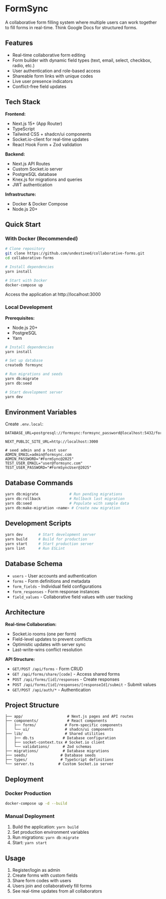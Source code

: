 # FormSync

A collaborative form filling system where multiple users can work together to fill forms in real-time. Think Google Docs for structured forms.

## Features

- Real-time collaborative form editing
- Form builder with dynamic field types (text, email, select, checkbox, radio, etc.)
- User authentication and role-based access
- Shareable form links with unique codes
- Live user presence indicators
- Conflict-free field updates

## Tech Stack

**Frontend:**
- Next.js 15+ (App Router)
- TypeScript
- Tailwind CSS + shadcn/ui components
- Socket.io-client for real-time updates
- React Hook Form + Zod validation

**Backend:**
- Next.js API Routes
- Custom Socket.io server
- PostgreSQL database
- Knex.js for migrations and queries
- JWT authentication

**Infrastructure:**
- Docker & Docker Compose
- Node.js 20+

## Quick Start

### With Docker (Recommended)

```bash
# Clone repository
git clone https://github.com/undestined/collaborative-forms.git
cd collaborative-forms

# Install dependencies
yarn install

# Start with Docker
docker-compose up
```

Access the application at http://localhost:3000

### Local Development

**Prerequisites:**
- Node.js 20+
- PostgreSQL
- Yarn

```bash
# Install dependencies
yarn install

# Set up database
createdb formsync

# Run migrations and seeds
yarn db:migrate
yarn db:seed

# Start development server
yarn dev
```

## Environment Variables

Create `.env.local`:

```env
DATABASE_URL=postgresql://formsync:formsync_password@localhost:5432/formsync

NEXT_PUBLIC_SITE_URL=http://localhost:3000

# seed admin and a test user
ADMIN_EMAIL=admin@formsync.com
ADMIN_PASSWORD="#FormSync@2025"
TEST_USER_EMAIL="user@formsync.com"
TEST_USER_PASSWORD="#FormSyncUser@2025"
```

## Database Commands

```bash
yarn db:migrate              # Run pending migrations
yarn db:rollback             # Rollback last migration
yarn db:seed                 # Populate with sample data
yarn db:make-migration <name> # Create new migration
```

## Development Scripts

```bash
yarn dev       # Start development server
yarn build     # Build for production
yarn start     # Start production server
yarn lint      # Run ESLint
```

## Database Schema

- `users` - User accounts and authentication
- `forms` - Form definitions and metadata  
- `form_fields` - Individual field configurations
- `form_responses` - Form response instances
- `field_values` - Collaborative field values with user tracking

## Architecture

**Real-time Collaboration:**
- Socket.io rooms (one per form)
- Field-level updates to prevent conflicts
- Optimistic updates with server sync
- Last-write-wins conflict resolution

**API Structure:**
- `GET/POST /api/forms` - Form CRUD
- `GET /api/forms/share/[code]` - Access shared forms
- `POST /api/forms/[id]/responses` - Create responses
- `POST /api/forms/[id]/responses/[responseId]/submit` - Submit values
- `GET/POST /api/auth/*` - Authentication

## Project Structure

```
├── app/                    # Next.js pages and API routes
├── components/             # React components
│   ├── forms/             # Form-specific components
│   └── ui/                # shadcn/ui components
├── lib/                   # Shared utilities
│   ├── db.ts             # Database configuration
│   ├── socket-context.tsx # Socket.io client
│   └── validations/      # Zod schemas
├── migrations/           # Database migrations
├── seeds/               # Database seeds
├── types/               # TypeScript definitions
└── server.ts           # Custom Socket.io server
```

## Deployment

### Docker Production

```bash
docker-compose up -d --build
```

### Manual Deployment

1. Build the application: `yarn build`
2. Set production environment variables
3. Run migrations: `yarn db:migrate`
4. Start: `yarn start`

## Usage

1. Register/login as admin
2. Create forms with custom fields
3. Share form codes with users
4. Users join and collaboratively fill forms
5. See real-time updates from all collaborators